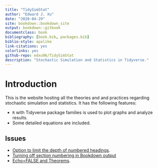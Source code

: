 ```yaml
--- 
title: "TidySimStat"
author: "Edward J. Xu"
date: "2020-04-29"
site: bookdown::bookdown_site
output: bookdown::gitbook
documentclass: book
bibliography: [book.bib, packages.bib]
biblio-style: apalike
link-citations: yes
colorlinks: yes
github-repo: edxu96/TidySimStat
description: "Stochastic Simulation and Statistics in Tidyverse."
---
```


# Introduction

This is the website hosting all the theories and and practices regarding stochastic simulation and statistics. It has the following features:

- `R` with Tidyverse package families is used to plot graphs and analyze results.
- Some detailed equations are included.




## Issues

- [Option to limit the depth of numbered headings](https://github.com/rstudio/bookdown/issues/495). 
- [Turning off section numbering in Bookdown output](https://community.rstudio.com/t/turning-off-section-numbering-in-bookdown-output/16272)
- [Echo=FALSE and Theorems](https://github.com/rstudio/bookdown/issues/220).



